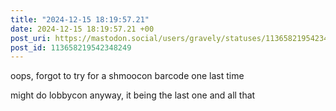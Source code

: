 ```yaml
---
title: "2024-12-15 18:19:57.21"
date: 2024-12-15 18:19:57.21 +00
post_uri: https://mastodon.social/users/gravely/statuses/113658219542348249
post_id: 113658219542348249
---
```

oops, forgot to try for a shmoocon barcode one last time

might do lobbycon anyway, it being the last one and all that


